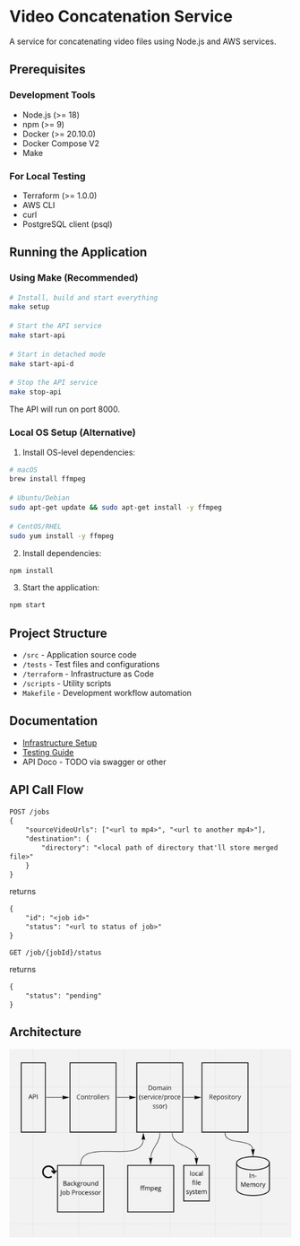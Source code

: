 # Video Concatenation Service

A service for concatenating video files using Node.js and AWS services.

## Prerequisites
### Development Tools
- Node.js (>= 18)
- npm (>= 9)
- Docker (>= 20.10.0)
- Docker Compose V2
- Make

### For Local Testing
- Terraform (>= 1.0.0)
- AWS CLI
- curl
- PostgreSQL client (psql)

## Running the Application

### Using Make (Recommended)
```bash
# Install, build and start everything
make setup

# Start the API service
make start-api

# Start in detached mode
make start-api-d

# Stop the API service
make stop-api
```

The API will run on port 8000.

### Local OS Setup (Alternative)
1. Install OS-level dependencies:
```bash
# macOS
brew install ffmpeg

# Ubuntu/Debian
sudo apt-get update && sudo apt-get install -y ffmpeg

# CentOS/RHEL
sudo yum install -y ffmpeg
```

2. Install dependencies:
```bash
npm install
```

3. Start the application:
```bash
npm start
```

## Project Structure
- `/src` - Application source code
- `/tests` - Test files and configurations
- `/terraform` - Infrastructure as Code
- `/scripts` - Utility scripts
- `Makefile` - Development workflow automation

## Documentation
- [Infrastructure Setup](./terraform/README.md)
- [Testing Guide](./test/README.md)
- API Doco - TODO via swagger or other

## API Call Flow
```
POST /jobs
{
    "sourceVideoUrls": ["<url to mp4>", "<url to another mp4>"],
    "destination": {
        "directory": "<local path of directory that'll store merged file>"
    }
}
```

returns
```
{
    "id": "<job id>"
    "status": "<url to status of job>"
}
```

```
GET /job/{jobId}/status
```

returns
```
{
    "status": "pending"
}
```

## Architecture
![Overview](./architecture-overview.png)

